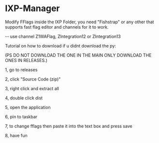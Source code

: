 # IXP-Manager
Modify FFlags inside the IXP Folder, you need "Fishstrap" or any other that supports fast flag editor and channels for it to work.

-- use channel Z1WAFlag, ZIntegration12 or ZIntegration13

Tutorial on how to download if u didnt download the py:

(PS DO NOT DOWNLOAD THE ONE IN THE MAIN ONLY DOWNLOAD THE ONES IN RELEASES.) 

1, go to releases


2, click "Source Code (zip)"


3, right click and extract all


4, double click dist


5, open the application


6, pin to taskbar


7, to change fflags then paste it into the text box and press save


8, have fun
